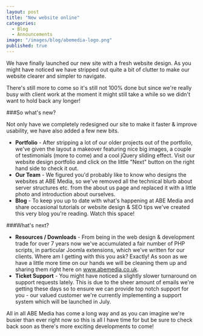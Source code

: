 ```yaml
---
layout: post
title: "New website online"
categories: 
  - Blog
  - Announcements
image: "/images/blog/abemedia-logo.png"
published: true
---
```


We have finally launched our new site with a fresh website design. 
As you might have noticed we have stripped out quite a bit of clutter to make our website clearer and simpler to navigate.

There's still more to come so it's still not 100% done but since we're really busy with client work at the moment it might still take a while so we didn't want to hold back any longer!

###So what's new?

Not only have we completely redesigned our site to make it faster & improve usability, we have also added a few new bits.

- **Portfolio** - After stripping a lot of our older projects out of the portfolio, we've given the layout a makeover featuring nice big images, a couple of testimonials (more to come) and a cool jQuery sliding effect. Visit our website design portfolio and click on the little "Next" button on the right hand side to check it out.
- **Our Team** - We figured you'd probably like to know who designs the websites at ABE Media, so we've removed all the technical blurb about server structures etc. from the about us page and replaced it with a little photo and introduction about ourselves.
- **Blog** - To keep you up to date with what's happening at ABE Media and share occasional tutorials or website design & SEO tips we've created this very blog you're reading. Watch this space!

###What's next?

- **Resources / Downloads** - From being in the web design & development trade for over 7 years now we've accumulated a fair number of PHP scripts, in particular Joomla extensions, which we've written for our clients. Where am I getting with this you ask? Exactly! As soon as we have a little more time on our hands we will be cleaning them up and sharing them right here on www.abemedia.co.uk.
- **Ticket Support** - You might have noticed a slightly slower turnaround on support requests lately. This is due to the sheer amount of emails we're getting these days so to ensure we can provide top notch support for you - our valued customer we're currently implementing a support system which will be launched in July.

All in all ABE Media has come a long way and as you can imagine we're busier than ever right now so this is all I have time for but be sure to check back soon as there's more exciting developments to come!
